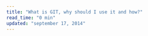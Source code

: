 ```yaml
---
title: "What is GIT, why should I use it and how?"
read_time: "0 min"
updated: "september 17, 2014"
---
```


